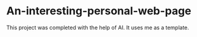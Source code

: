 # An-interesting-personal-web-page
This project was completed with the help of AI.
It uses me as a template.
